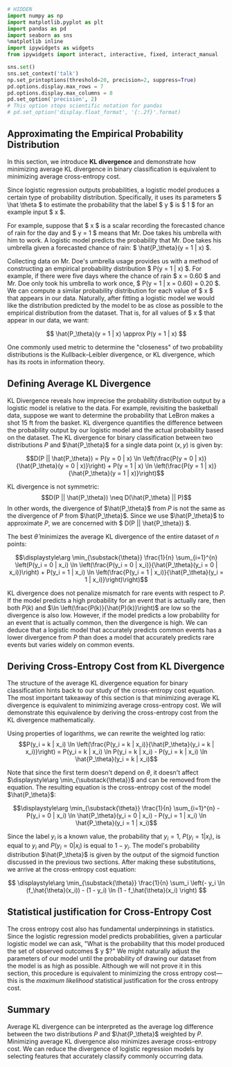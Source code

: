 

```python
# HIDDEN
import numpy as np
import matplotlib.pyplot as plt
import pandas as pd
import seaborn as sns
%matplotlib inline
import ipywidgets as widgets
from ipywidgets import interact, interactive, fixed, interact_manual

sns.set()
sns.set_context('talk')
np.set_printoptions(threshold=20, precision=2, suppress=True)
pd.options.display.max_rows = 7
pd.options.display.max_columns = 8
pd.set_option('precision', 2)
# This option stops scientific notation for pandas
# pd.set_option('display.float_format', '{:.2f}'.format)
```

## Approximating the Empirical Probability Distribution

In this section, we introduce **KL divergence** and demonstrate how minimizing average KL divergence in binary classification is equivalent to minimizing average cross-entropy cost.

Since logistic regression outputs probabilities, a logistic model produces a certain type of probability distribution. Specifically, it uses its parameters $ \hat \theta $ to estimate the probability that the label $ y $ is $ 1 $ for an example input $ x $.

For example, suppose that $ x $ is a scalar recording the forecasted chance of rain for the day and $ y = 1 $ means that Mr. Doe takes his umbrella with him to work. A logistic model predicts the probability that Mr. Doe takes his umbrella given a forecasted chance of rain: $ \hat{P_\theta}(y = 1 | x) $.

Collecting data on Mr. Doe's umbrella usage provides us with a method of constructing an empirical probability distribution $ P(y = 1 | x) $. For example, if there were five days where the chance of rain $ x = 0.60 $ and Mr. Doe only took his umbrella to work once, $ P(y = 1 | x = 0.60) = 0.20 $. We can compute a similar probability distribution for each value of $ x $ that appears in our data. Naturally, after fitting a logistic model we would like the distribution predicted by the model to be as close as possible to the empirical distribution from the dataset. That is, for all values of $ x $ that appear in our data, we want:

$$ \hat{P_\theta}(y = 1 | x) \approx P(y = 1 | x) $$

One commonly used metric to determine the "closeness" of two probability distributions is the Kullback–Leibler divergence, or KL divergence, which has its roots in information theory.

## Defining Average KL Divergence

KL Divergence reveals how imprecise the probability distribution output by a logistic model is relative to the data. For example, revisiting the basketball data, suppose we want to determine the probability that LeBron makes a shot 15 ft from the basket. KL divergence quantifies the difference between the probability output by our logistic model and the actual probability based on the dataset. The KL divergence for binary classification between two distributions $P$ and $\hat{P_\theta}$ for a single data point $(x, y)$ is given by:

$$D(P || \hat{P_\theta}) = P(y = 0 | x) \ln \left(\frac{P(y = 0 | x)}{\hat{P_\theta}(y = 0 | x)}\right) + P(y = 1 | x) \ln \left(\frac{P(y = 1 | x)}{\hat{P_\theta}(y = 1 | x)}\right)$$

KL divergence is not symmetric: $$D(P || \hat{P_\theta}) \neq D(\hat{P_\theta} || P)$$ In other words, the divergence of $\hat{P_\theta}$ from $P$ is not the same as the divergence of $P$ from $\hat{P_\theta}$. Since we use $\hat{P_\theta}$ to approximate $P$, we are concerned with $ D(P || \hat{P_\theta}) $.

The best $\hat{\theta}$ minimizes the average KL divergence of the entire dataset of $n$ points:

$$\displaystyle\arg \min_{\substack{\theta}} \frac{1}{n} \sum_{i=1}^{n} \left(P(y_i = 0 | x_i) \ln \left(\frac{P(y_i = 0 | x_i)}{\hat{P_\theta}(y_i = 0 | x_i)}\right) + P(y_i = 1 | x_i) \ln \left(\frac{P(y_i = 1 | x_i)}{\hat{P_\theta}(y_i = 1 | x_i)}\right)\right)$$

KL divergence does not penalize mismatch for rare events with respect to $P$. If the model predicts a high probability for an event that is actually rare, then both $P(k)$ and $\ln \left(\frac{P(k)}{\hat{P}(k)}\right)$ are low so the divergence is also low. However, if the model predicts a low probability for an event that is actually common, then the divergence is high. We can deduce that a logistic model that accurately predicts common events has a lower divergence from $P$ than does a model that accurately predicts rare events but varies widely on common events. 

## Deriving Cross-Entropy Cost from KL Divergence

The structure of the average KL divergence equation for binary classification hints back to our study of the cross-entropy cost equation. The most important takeaway of this section is that minimizing average KL divergence is equivalent to minimizing average cross-entropy cost. We will demonstrate this equivalence by deriving the cross-entropy cost from the KL divergence mathematically.

Using properties of logarithms, we can rewrite the weighted log ratio:
$$P(y_i = k | x_i) \ln \left(\frac{P(y_i = k | x_i)}{\hat{P_\theta}(y_i = k | x_i)}\right) = P(y_i = k | x_i) \ln P(y_i = k | x_i) - P(y_i = k | x_i) \ln \hat{P_\theta}(y_i = k | x_i)$$

Note that since the first term doesn't depend on $\theta$, it doesn't affect $\displaystyle\arg \min_{\substack{\theta}}$ and can be removed from the equation. The resulting equation is the cross-entropy cost of the model $\hat{P_\theta}$:

$$\displaystyle\arg \min_{\substack{\theta}} \frac{1}{n} \sum_{i=1}^{n} - P(y_i = 0 | x_i) \ln \hat{P_\theta}(y_i = 0 | x_i) - P(y_i = 1 | x_i) \ln \hat{P_\theta}(y_i = 1 | x_i)$$


Since the label $y_i$ is a known value, the probability that $y_i = 1$, $P(y_i = 1 | x_i)$, is equal to $y_i$ and $P(y_i = 0 | x_i)$ is equal to $1 - y_i$. The model's probability distribution $\hat{P_\theta}$ is given by the output of the sigmoid function discussed in the previous two sections. After making these substitutions, we arrive at the cross-entropy cost equation:

$$ \displaystyle\arg \min_{\substack{\theta}} \frac{1}{n} \sum_i \left(- y_i \ln (f_\hat{\theta}(x_i)) - (1 - y_i) \ln (1 - f_\hat{\theta}(x_i) \right) $$

## Statistical justification for Cross-Entropy Cost

The cross entropy cost also has fundamental underpinnings in statistics. Since the logistic regression model predicts probabilities, given a particular logistic model we can ask, "What is the probability that this model produced the set of observed outcomes $ y $?" We might naturally adjust the parameters of our model until the probability of drawing our dataset from the model is as high as possible. Although we will not prove it in this section, this procedure is equivalent to minimizing the cross entropy cost—this is the *maximum likelihood* statistical justification for the cross entropy cost.

## Summary

Average KL divergence can be interpreted as the average log difference between the two distributions $P$ and $\hat{P_\theta}$ weighted by $P$. Minimizing average KL divergence also minimizes average cross-entropy cost. We can reduce the divergence of logistic regression models by selecting features that accurately classify commonly occurring data.



